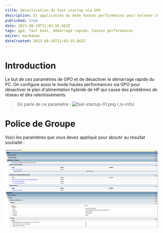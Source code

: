 ```yaml
---
title: Désactivation du Fast startup via GPO
description: Et application du mode hautes performances pour enlever le hybrid HP
published: true
date: 2023-08-10T12:03:55.662Z
tags: gpo, fast boot, démarrage rapide, hautes performances
editor: markdown
dateCreated: 2023-08-10T12:03:55.662Z
---
```


# Introduction

Le but de ces paramètres de GPO et de désactiver le démarrage rapide du PC.
On configure aussi le mode hautes performances via GPO pour désactiver le plan d'alimentation hybride de HP qui cause des problèmes de réseau et des ralentissements.

> On parle de ce paramètre :
> ![fast-startup-01.png](/windows/gpo/fast-startup/fast-startup-01.png)
{.is-info}
# Police de Groupe

Voici les paramètres que vous devez appliqué pour aboutir au résultat souhaité :

![fast-startup-02.png](/windows/gpo/fast-startup/fast-startup-02.png)